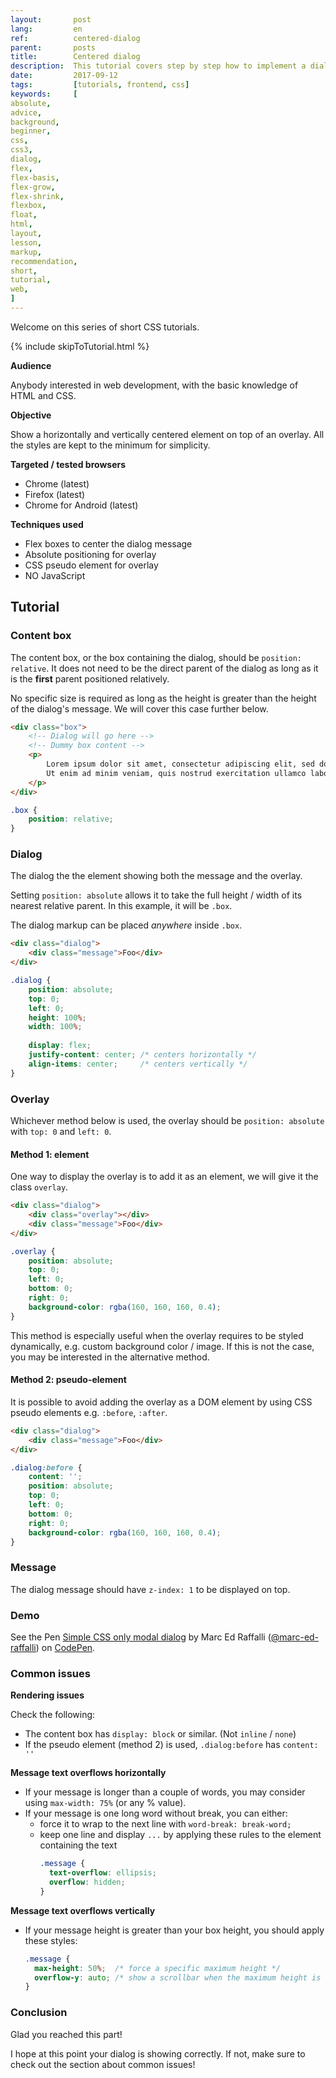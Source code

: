 ```yaml
---
layout:       post
lang:         en
ref:          centered-dialog
parent:       posts
title:        Centered dialog
description:  This tutorial covers step by step how to implement a dialog box with a dimmed overlay.
date:         2017-09-12
tags:         [tutorials, frontend, css]
keywords:     [
absolute,
advice,
background,
beginner,
css,
css3,
dialog,
flex,
flex-basis,
flex-grow,
flex-shrink,
flexbox,
float,
html,
layout,
lesson,
markup,
recommendation,
short,
tutorial,
web,
]
---
```


Welcome on this series of short CSS tutorials.

{% include skipToTutorial.html %}

**Audience**

Anybody interested in web development, with the basic knowledge of HTML and CSS.

**Objective**

Show a horizontally and vertically centered element on top of an overlay.
All the styles are kept to the minimum for simplicity.

**Targeted / tested browsers**

- Chrome  (latest)
- Firefox (latest)
- Chrome for Android (latest)

**Techniques used**

- Flex boxes to center the dialog message
- Absolute positioning for overlay
- CSS pseudo element for overlay
- NO JavaScript


## Tutorial

### Content box

The content box, or the box containing the dialog, should be `position: relative`.
It does not need to be the direct parent of the dialog as long as it is the **first** parent positioned relatively.

No specific size is required as long as the height is greater than the height of the dialog's message.
We will cover this case further below.

```html
<div class="box">
    <!-- Dialog will go here -->
    <!-- Dummy box content -->
    <p>
        Lorem ipsum dolor sit amet, consectetur adipiscing elit, sed do eiusmod tempor incididunt ut labore et.
        Ut enim ad minim veniam, quis nostrud exercitation ullamco laboris nisi ut aliquip ex ea commodo consequat.
    </p>
</div>
```

```css
.box {
    position: relative;
}
```

### Dialog

The dialog the the element showing both the message and the overlay.

Setting `position: absolute` allows it to take the full height / width of its nearest relative parent.
In this example, it will be `.box`.

The dialog markup can be placed *anywhere* inside `.box`.

```html
<div class="dialog">
    <div class="message">Foo</div>
</div>
```

```css
.dialog {
    position: absolute;
    top: 0;
    left: 0;
    height: 100%;
    width: 100%;
    
    display: flex;
    justify-content: center; /* centers horizontally */
    align-items: center;     /* centers vertically */
}
```

### Overlay

Whichever method below is used, 
the overlay should be `position: absolute` with `top: 0` and `left: 0`.

#### Method 1: element

One way to display the overlay is to add it as an element, we will give it the class `overlay`.

```html
<div class="dialog">
    <div class="overlay"></div>
    <div class="message">Foo</div>
</div>
```

```css
.overlay {
    position: absolute;
    top: 0;
    left: 0;
    bottom: 0;
    right: 0;
    background-color: rgba(160, 160, 160, 0.4);
}
```

This method is especially useful when the overlay requires to be styled dynamically, e.g. custom background color / image.
If this is not the case, you may be interested in the alternative method. 

#### Method 2: pseudo-element

It is possible to avoid adding the overlay as a DOM element by using CSS pseudo elements e.g. `:before`, `:after`. 

```html
<div class="dialog">
    <div class="message">Foo</div>
</div>
```

```css
.dialog:before {
    content: '';
    position: absolute;
    top: 0;
    left: 0;
    bottom: 0;
    right: 0;
    background-color: rgba(160, 160, 160, 0.4);
}
```

### Message

The dialog message should have `z-index: 1` to be displayed on top.

### Demo

<div class="mb-3">
<p data-height="500" data-theme-id="light" data-slug-hash="OxqKqK" data-default-tab="html,result" data-user="marc-ed-raffalli" data-embed-version="2" data-pen-title="Simple CSS only modal dialog" class="codepen">See the Pen <a href="https://codepen.io/marc-ed-raffalli/pen/OxqKqK/">Simple CSS only modal dialog</a> by Marc Ed Raffalli (<a href="https://codepen.io/marc-ed-raffalli">@marc-ed-raffalli</a>) on <a href="https://codepen.io">CodePen</a>.</p>
<script async src="https://production-assets.codepen.io/assets/embed/ei.js"></script>
</div>

### Common issues

**Rendering issues** 

Check the following:

- The content box has `display: block` or similar. (Not `inline` / `none`)
- If the pseudo element (method 2) is used, `.dialog:before` has `content: ''`

**Message text overflows horizontally**

- If your message is longer than a couple of words, you may consider using `max-width: 75%` (or any % value).
- If your message is one long word without break, you can either:
  - force it to wrap to the next line with `word-break: break-word;`
  - keep one line and display `...` by applying these rules to the element containing the text
    ```css
    .message { 
      text-overflow: ellipsis;
      overflow: hidden;
    }
    ```

**Message text overflows vertically**

- If your message height is greater than your box height, 
  you should apply these styles:
  ```css
  .message {
    max-height: 50%;  /* force a specific maximum height */
    overflow-y: auto; /* show a scrollbar when the maximum height is reached */
  }
  ```

### Conclusion

Glad you reached this part!

I hope at this point your dialog is showing correctly.
If not, make sure to check out the section about common issues!

